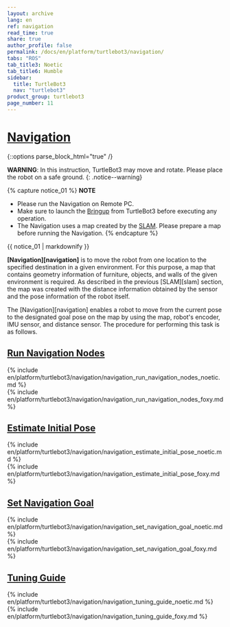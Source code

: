 ```yaml
---
layout: archive
lang: en
ref: navigation
read_time: true
share: true
author_profile: false
permalink: /docs/en/platform/turtlebot3/navigation/
tabs: "ROS"
tab_title3: Noetic
tab_title6: Humble
sidebar:
  title: TurtleBot3
  nav: "turtlebot3"
product_group: turtlebot3
page_number: 11
---
```


<style>body {counter-reset: h1 4 !important;}</style>

# [Navigation](#navigation)

{::options parse_block_html="true" /}

<!-- Common Intro -->
**WARNING**: In this instruction, TurtleBot3 may move and rotate. Please place the robot on a safe ground.
{: .notice--warning}

{% capture notice_01 %}
**NOTE**
- Please run the Navigation on Remote PC.
- Make sure to launch the [Bringup](/docs/en/platform/turtlebot3/bringup/) from TurtleBot3 before executing any operation.
- The Navigation uses a map created by the [SLAM](/docs/en/platform/turtlebot3/slam/). Please prepare a map before running the Navigation.
{% endcapture %}
<div class="notice--info">{{ notice_01 | markdownify }}</div>

**[Navigation][navigation]** is to move the robot from one location to the specified destination in a given environment. For this purpose, a map that contains geometry information of furniture, objects, and walls of the given environment is required. As described in the previous [SLAM][slam] section, the map was created with the distance information obtained by the sensor and the pose information of the robot itself.

The [Navigation][navigation] enables a robot to move from the current pose to the designated goal pose on the map by using the map, robot's encoder, IMU sensor, and distance sensor. The procedure for performing this task is as follows.

## [Run Navigation Nodes](#run-navigation-nodes)

<!-- <section data-id="{{ page.tab_title1 }}" class="tab_contents">
{% include en/platform/turtlebot3/navigation/navigation_run_navigation_nodes_kinetic.md %}
</section> -->

<!-- <section data-id="{{ page.tab_title2 }}" class="tab_contents">
{% include en/platform/turtlebot3/navigation/navigation_run_navigation_nodes_melodic.md %}
</section> -->

<section data-id="{{ page.tab_title3 }}" class="tab_contents">
{% include en/platform/turtlebot3/navigation/navigation_run_navigation_nodes_noetic.md %}
</section>

<!-- <section data-id="{{ page.tab_title4 }}" class="tab_contents">
{% include en/platform/turtlebot3/navigation/navigation_run_navigation_nodes_dashing.md %}
</section> -->

<!-- <section data-id="{{ page.tab_title5 }}" class="tab_contents">
{% include en/platform/turtlebot3/navigation/navigation_run_navigation_nodes_foxy.md %}
</section> -->

<section data-id="{{ page.tab_title6 }}" class="tab_contents">
{% include en/platform/turtlebot3/navigation/navigation_run_navigation_nodes_foxy.md %}
</section>

<!-- <section data-id="{{ page.tab_title7 }}" class="tab_contents">
{% include en/platform/turtlebot3/navigation/navigation_run_navigation_nodes_windows.md %}
</section>  -->


## [Estimate Initial Pose](#estimate-initial-pose)


<!-- <section data-id="{{ page.tab_title1 }}" class="tab_contents">
{% include en/platform/turtlebot3/navigation/navigation_estimate_initial_pose_kinetic.md %}
</section> -->

<!-- <section data-id="{{ page.tab_title2 }}" class="tab_contents">
{% include en/platform/turtlebot3/navigation/navigation_estimate_initial_pose_melodic.md %}
</section> -->

<section data-id="{{ page.tab_title3 }}" class="tab_contents">
{% include en/platform/turtlebot3/navigation/navigation_estimate_initial_pose_noetic.md %}
</section>

<!-- <section data-id="{{ page.tab_title4 }}" class="tab_contents">
{% include en/platform/turtlebot3/navigation/navigation_estimate_initial_pose_dashing.md %}
</section> -->

<!-- <section data-id="{{ page.tab_title5 }}" class="tab_contents">
{% include en/platform/turtlebot3/navigation/navigation_estimate_initial_pose_foxy.md %}
</section> -->

<section data-id="{{ page.tab_title6 }}" class="tab_contents">
{% include en/platform/turtlebot3/navigation/navigation_estimate_initial_pose_foxy.md %}
</section>

<!-- <section data-id="{{ page.tab_title7 }}" class="tab_contents">
{% include en/platform/turtlebot3/navigation/navigation_estimate_initial_pose_windows.md %}
</section>  -->


## [Set Navigation Goal](#set-navigation-goal)


<!-- <section data-id="{{ page.tab_title1 }}" class="tab_contents">
{% include en/platform/turtlebot3/navigation/navigation_set_navigation_goal_kinetic.md %}
</section> -->

<!-- <section data-id="{{ page.tab_title2 }}" class="tab_contents">
{% include en/platform/turtlebot3/navigation/navigation_set_navigation_goal_melodic.md %}
</section> -->

<section data-id="{{ page.tab_title3 }}" class="tab_contents">
{% include en/platform/turtlebot3/navigation/navigation_set_navigation_goal_noetic.md %}
</section>

<!-- <section data-id="{{ page.tab_title4 }}" class="tab_contents">
{% include en/platform/turtlebot3/navigation/navigation_set_navigation_goal_dashing.md %}
</section> -->

<!-- <section data-id="{{ page.tab_title5 }}" class="tab_contents">
{% include en/platform/turtlebot3/navigation/navigation_set_navigation_goal_foxy.md %}
</section> -->

<section data-id="{{ page.tab_title6 }}" class="tab_contents">
{% include en/platform/turtlebot3/navigation/navigation_set_navigation_goal_foxy.md %}
</section>

<!-- <section data-id="{{ page.tab_title7 }}" class="tab_contents">
{% include en/platform/turtlebot3/navigation/navigation_set_navigation_goal_windows.md %}
</section>  -->

## [Tuning Guide](#tuning-guide)


<!-- <section data-id="{{ page.tab_title1 }}" class="tab_contents">
{% include en/platform/turtlebot3/navigation/navigation_tuning_guide_kinetic.md %}
</section> -->

<!-- <section data-id="{{ page.tab_title2 }}" class="tab_contents">
{% include en/platform/turtlebot3/navigation/navigation_tuning_guide_melodic.md %}
</section> -->

<section data-id="{{ page.tab_title3 }}" class="tab_contents">
{% include en/platform/turtlebot3/navigation/navigation_tuning_guide_noetic.md %}
</section>

<!-- <section data-id="{{ page.tab_title4 }}" class="tab_contents">
{% include en/platform/turtlebot3/navigation/navigation_tuning_guide_dashing.md %}
</section> -->

<!-- <section data-id="{{ page.tab_title5 }}" class="tab_contents">
{% include en/platform/turtlebot3/navigation/navigation_tuning_guide_foxy.md %}
</section> -->

<section data-id="{{ page.tab_title6 }}" class="tab_contents">
{% include en/platform/turtlebot3/navigation/navigation_tuning_guide_foxy.md %}
</section>

<!-- <section data-id="{{ page.tab_title7 }}" class="tab_contents">
{% include en/platform/turtlebot3/navigation/navigation_tuning_guide_windows.md %}
</section>  -->
